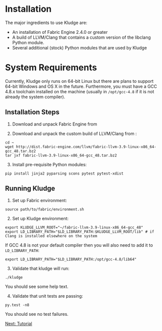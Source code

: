 # Installation

The major ingredients to use Kludge are:

- An installation of Fabric Engine 2.4.0 or greater
- A build of LLVM/Clang that contains a custom version of the libclang Python module.
- Several additional (stock) Python modules that are used by Kludge

# System Requirements

Currently, Kludge only runs on 64-bit Linux but there are plans to support 64-bit Windows and OS X in the future.  Furthermore, you must have a GCC 4.8.x toolchain installed on the machine (usually in `/opt/gcc-4.8` if it is not already the system compiler).

## Installation Steps

1. Download and unpack Fabric Engine from [](http://dist.fabric-engine.com/FabricEngine/)

2. Download and unpack the custom build of LLVM/Clang from [](http://dist.fabric-engine.com/llvm/):

```
cd ~
wget http://dist.fabric-engine.com/llvm/fabric-llvm-3.9-linux-x86_64-gcc_48.tar.bz2
tar jxf fabric-llvm-3.9-linux-x86_64-gcc_48.tar.bz2
```

3. Install pre-requisite Python modules:

```
pip install jinja2 pyparsing scons pytest pytest-xdist
```

## Running Kludge

1. Set up Fabric environment:

```
source path/to/fabric/environment.sh
```

2. Set up Kludge environment:

```
export KLUDGE_LLVM_ROOT="~/fabric-llvm-3.9-linux-x86_64-gcc_48"
export LD_LIBRARY_PATH="$LD_LIBRARY_PATH:$KLUDGE_LLVM_ROOT/lib" # if Clang is installed elsewhere on the system
```

If GCC 4.8 is not your default compiler then you will also need to add it to `LD_LIBRARY_PATH`:

```
export LD_LIBRARY_PATH="$LD_LIBRARY_PATH:/opt/gcc-4.8/lib64"
```

3. Validate that kludge will run:

```
./kludge
```

You should see some help text.

4. Validate that unit tests are passing:

```
py.test -n8
```

You should see no test failures.

[Next: Tutorial](tutorial.md)
